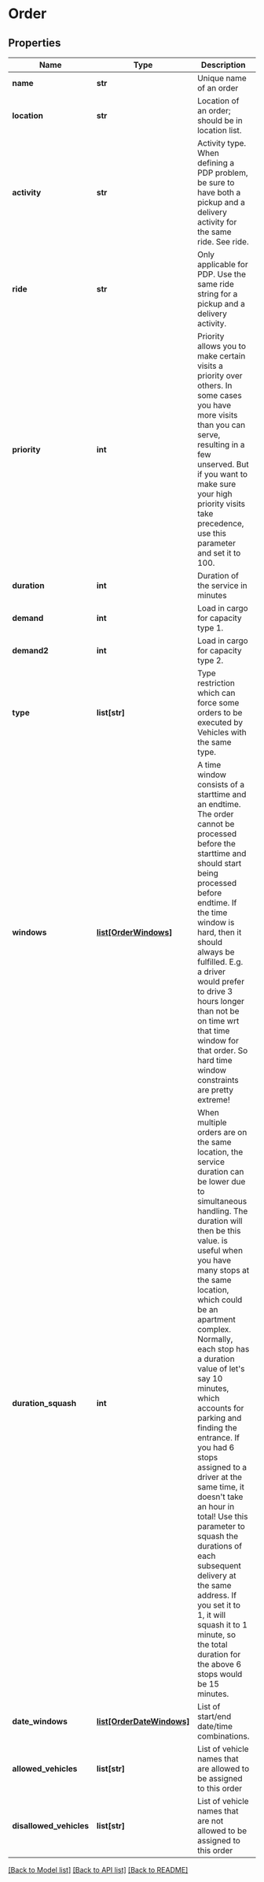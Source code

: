 # Order

## Properties
Name | Type | Description | Notes
------------ | ------------- | ------------- | -------------
**name** | **str** | Unique name of an order | 
**location** | **str** | Location of an order; should be in location list. | 
**activity** | **str** | Activity type. When defining a PDP problem, be sure to have both a pickup and a delivery activity for the same ride. See ride. | [optional] [default to 'PICKUP']
**ride** | **str** | Only applicable for PDP. Use the same ride string for a pickup and a delivery activity. | [optional] 
**priority** | **int** | Priority allows you to make certain visits a priority over others. In some cases you have more visits than you can serve, resulting in a few unserved. But if you want to make sure your high priority visits take precedence, use this parameter and set it to 100.  | [optional] 
**duration** | **int** | Duration of the service in minutes | [optional] 
**demand** | **int** | Load in cargo for capacity type 1. | [optional] 
**demand2** | **int** | Load in cargo for capacity type 2. | [optional] 
**type** | **list[str]** | Type restriction which can force some orders to be executed by Vehicles with the same type. | [optional] 
**windows** | [**list[OrderWindows]**](OrderWindows.md) | A time window consists of a starttime and an endtime. The order cannot be processed before the starttime and should start being processed before endtime. If the time window is hard, then it should always be fulfilled. E.g. a driver would prefer to drive 3 hours longer than not be on time wrt that time window for that order. So hard time window constraints are pretty extreme! | [optional] 
**duration_squash** | **int** | When multiple orders are on the same location, the service duration can be lower due to simultaneous handling. The duration will then be this value. is useful when you have many stops at the same location, which could be an apartment complex. Normally, each stop has a duration value of let&#x27;s say 10 minutes, which accounts for parking and finding the entrance. If you had 6 stops assigned to a driver at the same time, it doesn&#x27;t take an hour in total! Use this parameter to squash the durations of each subsequent delivery at the same address. If you set it to 1, it will squash it to 1 minute, so the total duration for the above 6 stops would be 15 minutes. | [optional] 
**date_windows** | [**list[OrderDateWindows]**](OrderDateWindows.md) | List of start/end date/time combinations. | [optional] 
**allowed_vehicles** | **list[str]** | List of vehicle names that are allowed to be assigned to this order | [optional] 
**disallowed_vehicles** | **list[str]** | List of vehicle names that are not allowed to be assigned to this order | [optional] 

[[Back to Model list]](../README.md#documentation-for-models) [[Back to API list]](../README.md#documentation-for-api-endpoints) [[Back to README]](../README.md)

